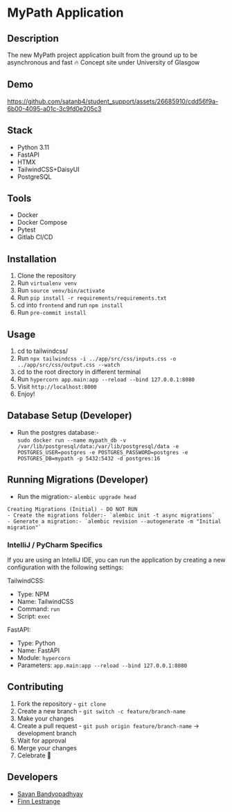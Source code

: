 # MyPath Application

## Description
The new MyPath project application built from the ground up to be asynchronous and fast 🔥
Concept site under University of Glasgow

## Demo
https://github.com/satanb4/student_support/assets/26685910/cdd56f9a-6b00-4095-a01c-3c9fd0e205c3



## Stack
- Python 3.11
- FastAPI
- HTMX
- TailwindCSS+DaisyUI
- PostgreSQL

## Tools
- Docker
- Docker Compose
- Pytest
- Gitlab CI/CD

## Installation
1. Clone the repository
2. Run `virtualenv venv`
3. Run `source venv/bin/activate`
4. Run `pip install -r requirements/requirements.txt`
5. cd into `frontend` and run `npm install`
6. Run `pre-commit install`

## Usage
1. cd to tailwindcss/
2. Run `npx tailwindcss -i ../app/src/css/inputs.css -o ../app/src/css/output.css --watch`
3. cd to the root directory in different terminal
4. Run `hypercorn app.main:app --reload --bind 127.0.0.1:8080`
5. Visit `http://localhost:8000`
6. Enjoy!

## Database Setup (Developer)
- Run the postgres database:- <br>
`sudo docker run --name mypath_db -v /var/lib/postgresql/data:/var/lib/postgresql/data -e POSTGRES_USER=postgres -e POSTGRES_PASSWORD=postgres -e POSTGRES_DB=mypath -p 5432:5432 -d postgres:16`


## Running Migrations (Developer)
- Run the migration:- `alembic upgrade head`

```
Creating Migrations (Initial) - DO NOT RUN
- Create the migrations folder:- `alembic init -t async migrations`
- Generate a migration:- `alembic revision --autogenerate -m "Initial migration"`
```

### IntelliJ / PyCharm Specifics
If you are using an IntelliJ IDE, you can run the application by creating a new configuration with the following settings:

TailwindCSS:
- Type: NPM
- Name: TailwindCSS
- Command: `run`
- Script: `exec`

FastAPI:
- Type: Python
- Name: FastAPI
- Module: `hypercorn`
- Parameters: `app.main:app --reload --bind 127.0.0.1:8080`

## Contributing
1. Fork the repository - `git clone`
2. Create a new branch - `git switch -c feature/branch-name`
3. Make your changes
4. Create a pull request - `git push origin feature/branch-name` -> development branch
5. Wait for approval
6. Merge your changes
7. Celebrate 🎉

## Developers
- [Sayan Bandyopadhyay](https://www.linkedin.com/in/sayan-bandyopadhyay/)
- [Finn Lestrange](https://finnlestrange.tech)
